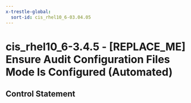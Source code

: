 ```yaml
---
x-trestle-global:
  sort-id: cis_rhel10_6-03.04.05
---
```


# cis_rhel10_6-3.4.5 - \[REPLACE_ME\] Ensure Audit Configuration Files Mode Is Configured (Automated)

## Control Statement
